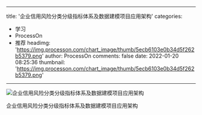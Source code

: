 
---
title: '企业信用风险分类分级指标体系及数据建模项目应用架构'
categories: 
 - 学习
 - ProcessOn
 - 推荐
headimg: 'https://img.processon.com/chart_image/thumb/5ecb6103e0b34d5f262b5379.png'
author: ProcessOn
comments: false
date: 2022-01-20 08:25:36
thumbnail: 'https://img.processon.com/chart_image/thumb/5ecb6103e0b34d5f262b5379.png'
---

<div>   
<img class="thumb" alt="企业信用风险分类分级指标体系及数据建模项目应用架构" src="https://img.processon.com/chart_image/thumb/5ecb6103e0b34d5f262b5379.png" referrerpolicy="no-referrer">
<p>企业信用风险分类分级指标体系及数据建模项目应用架构</p>  
</div>
            